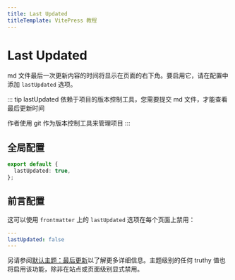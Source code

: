 ```yaml
---
title: Last Updated
titleTemplate: VitePress 教程
---
```


# Last Updated

md 文件最后一次更新内容的时间将显示在页面的右下角。要启用它，请在配置中添加 `lastUpdated` 选项。

::: tip
lastUpdated 依赖于项目的版本控制工具，您需要提交 md 文件，才能查看最后更新时间

作者使用 git 作为版本控制工具来管理项目
:::

## 全局配置

```ts
export default {
  lastUpdated: true,
};
```

## 前言配置

这可以使用 `frontmatter` 上的 `lastUpdated` 选项在每个页面上禁用：

```yaml
---
lastUpdated: false
---
```

另请参阅[默认主题：最后更新](./overview#lastupdated)以了解更多详细信息。主题级别的任何 truthy 值也将启用该功能，除非在站点或页面级别显式禁用。
